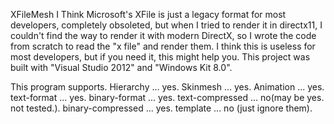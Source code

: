 XFileMesh
  I Think Microsoft's XFile is just a legacy format for most developers, completely obsoleted, but when I tried to render it in directx11, I couldn't find the way to render it with modern DirectX, so I wrote the code from scratch to read the "x file" and render them. I think this is useless for most developers, but if you need it, this might help you. This project was built with "Visual Studio 2012" and "Windows Kit 8.0".
  
This program supports.
Hierarchy  ... yes.
Skinmesh   ... yes.
Animation  ... yes.
text-format ... yes.
binary-format ... yes.
text-compressed ... no(may be yes. not tested.).
binary-compressed ... yes.
template ... no (just ignore them).
